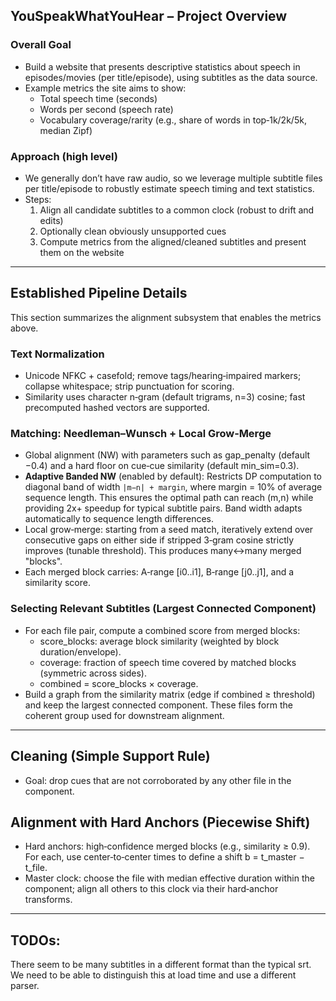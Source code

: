 ## YouSpeakWhatYouHear – Project Overview

### Overall Goal
- Build a website that presents descriptive statistics about speech in episodes/movies (per title/episode), using subtitles as the data source.
- Example metrics the site aims to show:
  - Total speech time (seconds)
  - Words per second (speech rate)
  - Vocabulary coverage/rarity (e.g., share of words in top‑1k/2k/5k, median Zipf)

### Approach (high level)
- We generally don’t have raw audio, so we leverage multiple subtitle files per title/episode to robustly estimate speech timing and text statistics.
- Steps:
  1) Align all candidate subtitles to a common clock (robust to drift and edits)
  2) Optionally clean obviously unsupported cues
  3) Compute metrics from the aligned/cleaned subtitles and present them on the website

---

## Established Pipeline Details

This section summarizes the alignment subsystem that enables the metrics above.

### Text Normalization
- Unicode NFKC + casefold; remove tags/hearing‑impaired markers; collapse whitespace; strip punctuation for scoring.
- Similarity uses character n‑gram (default trigrams, n=3) cosine; fast precomputed hashed vectors are supported.

### Matching: Needleman–Wunsch + Local Grow‑Merge
- Global alignment (NW) with parameters such as gap_penalty (default −0.4) and a hard floor on cue‑cue similarity (default min_sim=0.3).
- **Adaptive Banded NW** (enabled by default): Restricts DP computation to diagonal band of width `|m−n| + margin`, where margin = 10% of average sequence length. This ensures the optimal path can reach (m,n) while providing 2x+ speedup for typical subtitle pairs. Band width adapts automatically to sequence length differences.
- Local grow‑merge: starting from a seed match, iteratively extend over consecutive gaps on either side if stripped 3‑gram cosine strictly improves (tunable threshold). This produces many↔many merged "blocks".
- Each merged block carries: A‑range [i0..i1], B‑range [j0..j1], and a similarity score.

### Selecting Relevant Subtitles (Largest Connected Component)
- For each file pair, compute a combined score from merged blocks:
  - score_blocks: average block similarity (weighted by block duration/envelope).
  - coverage: fraction of speech time covered by matched blocks (symmetric across sides).
  - combined = score_blocks × coverage.
- Build a graph from the similarity matrix (edge if combined ≥ threshold) and keep the largest connected component. These files form the coherent group used for downstream alignment.

---

## Cleaning (Simple Support Rule)
- Goal: drop cues that are not corroborated by any other file in the component.

## Alignment with Hard Anchors (Piecewise Shift)
- Hard anchors: high‑confidence merged blocks (e.g., similarity ≥ 0.9). For each, use center‑to‑center times to define a shift b = t_master − t_file.
- Master clock: choose the file with median effective duration within the component; align all others to this clock via their hard‑anchor transforms.

---


## TODOs:

There seem to be many subtitles in a different format than the typical srt. We need to be able to distinguish this at load time and use a different parser.